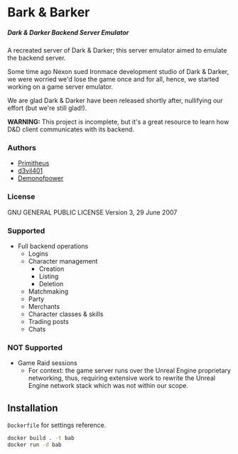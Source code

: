 # Bark & Barker
##### _Dark & Darker Backend Server Emulator_

A recreated server of Dark & Darker; this server emulator aimed to emulate the backend server.

Some time ago Nexon sued Ironmace development studio of Dark & Darker, we were worried we'd lose the game once and for all, hence, we started working on a game server emulator.

We are glad Dark & Darker have been released shortly after, nullifying our effort (but we're still glad!).

**WARNING:** This project is incomplete, but it's a great resource to learn how D&D client communicates with its backend.

### Authors

- [Primitheus](https://github.com/Primitheus)
- [d3vil401](https://github.com/d3v1l401)
- [Demonofpower](https://github.com/Demonofpower)

### License

GNU GENERAL PUBLIC LICENSE Version 3, 29 June 2007

### Supported

- Full backend operations
    - Logins
    - Character management
        - Creation
        - Listing
        - Deletion
    - Matchmaking
    - Party
    - Merchants
    - Character classes & skills
    - Trading posts
    - Chats

### NOT Supported

- Game Raid sessions
    - For context: the game server runs over the Unreal Engine proprietary networking, thus, requiring extensive work to rewrite the Unreal Engine network stack which was not within our scope.

## Installation

`Dockerfile` for settings reference.

```sh
docker build . -t bab
docker run -d bab
```
